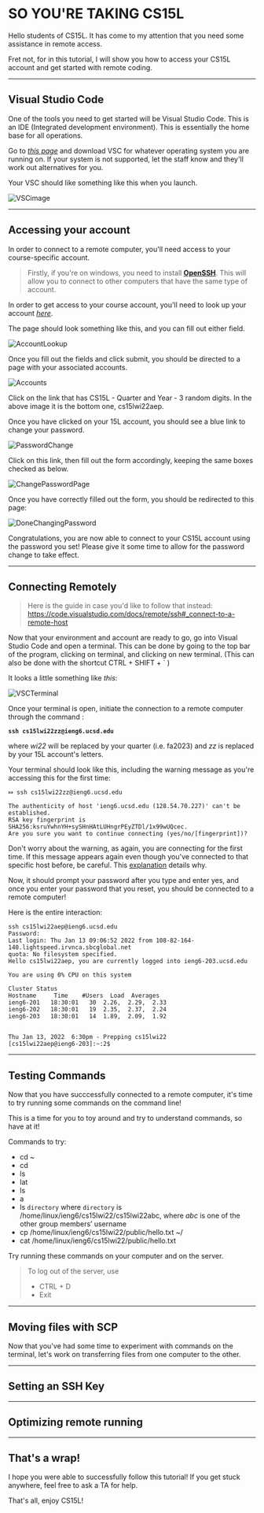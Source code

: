 # **SO YOU'RE TAKING CS15L**

Hello students of CS15L. It has come to my attention that you need some assistance in remote access.

Fret not, for in this tutorial, I will show you how to access your CS15L account and get started with remote coding.

---
## **Visual Studio Code**

One of the tools you need to get started will be Visual Studio Code. This is an IDE (Integrated development environment).
This is essentially the home base for all operations.

Go to [*this page*](https://code.visualstudio.com/) and download VSC for whatever operating system you are running on. If your system is not supported, let the staff know and they'll work out alternatives for you.


Your VSC should like something like this when you launch.

![VSCimage](https://i.gyazo.com/0c4fdc7b22111dcf36d8ffd82004f248.png)

---
## **Accessing your account**

In order to connect to a remote computer, you'll need access to your course-specific account.

> Firstly, if you're on windows, you need to install [**OpenSSH**](https://docs.microsoft.com/en-us/windows-server/administration/openssh/openssh_install_firstuse). This will allow you to connect to other computers that have the same type of account.

In order to get access to your course account, you'll need to look up your account [*here*](https://sdacs.ucsd.edu/~icc/index.php).

The page should look something like this, and you can fill out either field.

![AccountLookup](https://i.gyazo.com/fa3dcc93ae4e2d56a4366b6648894b4d.png)

Once you fill out the fields and click submit, you should be directed to a page with your associated accounts.

![Accounts](https://i.gyazo.com/0ff0203c82c0597cdd43c1cb73c1e7a0.png)

Click on the link that has CS15L - Quarter and Year - 3 random digits. In the above image it is the bottom one, cs15lwi22aep.

Once you have clicked on your 15L account, you should see a blue link to change your password.

![PasswordChange](https://i.gyazo.com/93a8b4746aa4f2dbd09f0421a845f1a1.png)

Click on this link, then fill out the form accordingly, keeping the same boxes checked as below.

![ChangePasswordPage](https://i.gyazo.com/def1de51846a5f30d346c809358fa231.png)

Once you have correctly filled out the form, you should be redirected to this page:

![DoneChangingPassword](https://i.gyazo.com/02949b8a147282a5f04f8b0862c42dfd.png)

Congratulations, you are now able to connect to your CS15L account using the password you set! Please give it some time to allow for the password change to take effect.

---
## **Connecting Remotely**

> Here is the guide in case you'd like to follow that instead: https://code.visualstudio.com/docs/remote/ssh#_connect-to-a-remote-host

Now that your environment and account are ready to go, go into Visual Studio Code and open a terminal. This can be done by going to the top bar of the program, clicking on terminal, and clicking on new terminal. (This can also be done with the shortcut CTRL + SHIFT + ` )

It looks a little something like *this*:

![VSCTerminal](https://i.gyazo.com/644d94ecd9a053178272bbb4da6e6290.png)

Once your terminal is open, initiate the connection to a remote computer through the command :

**`ssh cs15lwi22zz@ieng6.ucsd.edu`**

where *wi22* will be replaced by your quarter (i.e. fa2023) and *zz* is replaced by your 15L account's letters.

Your terminal should look like this, including the warning message as you're accessing this for the first time:

```
⤇ ssh cs15lwi22zz@ieng6.ucsd.edu

The authenticity of host 'ieng6.ucsd.edu (128.54.70.227)' can't be established.
RSA key fingerprint is SHA256:ksruYwhnYH+sySHnHAtLUHngrPEyZTDl/1x99wUQcec.
Are you sure you want to continue connecting (yes/no/[fingerprint])?
```

Don't worry about the warning, as again, you are connecting for the first time. If this message appears again even though you've connected to that specific host before, be careful. This [explanation](https://superuser.com/questions/421074/ssh-the-authenticity-of-host-host-cant-be-established/421084#421084) details why.

Now, it should prompt your password after you type and enter yes, and once you enter your password that you reset, you should be connected to a remote computer!

Here is the entire interaction:

```
ssh cs15lwi22aep@ieng6.ucsd.edu
Password: 
Last login: Thu Jan 13 09:06:52 2022 from 108-82-164-140.lightspeed.irvnca.sbcglobal.net
quota: No filesystem specified.
Hello cs15lwi22aep, you are currently logged into ieng6-203.ucsd.edu

You are using 0% CPU on this system

Cluster Status 
Hostname     Time    #Users  Load  Averages  
ieng6-201   18:30:01   30  2.26,  2.29,  2.33
ieng6-202   18:30:01   19  2.35,  2.37,  2.24
ieng6-203   18:30:01   14  1.89,  2.09,  1.92

 
Thu Jan 13, 2022  6:30pm - Prepping cs15lwi22
[cs15lwi22aep@ieng6-203]:~:2$ 
```

---

## **Testing Commands**

Now that you have succcessfully connected to a remote computer, it's time to try running some commands on the command line!

This is a time for you to toy around and try to understand commands, so have at it!

Commands to try:

- cd ~
- cd
- ls 
- lat
- ls 
- a
- ls `directory` where `directory` is /home/linux/ieng6/cs15lwi22/cs15lwi22abc, where *abc* is one of the other group members’ username
- cp /home/linux/ieng6/cs15lwi22/public/hello.txt ~/
- cat /home/linux/ieng6/cs15lwi22/public/hello.txt

Try running these commands on your computer and on the server.


>To log out of the server, use 
>- CTRL + D
>- Exit

---

## **Moving files with SCP**

Now that you've had some time to experiment with commands on the terminal, let's work on transferring files from one computer to the other. 



---

## **Setting an SSH Key**

---

## **Optimizing remote running**

---

## **That's a wrap!**

I hope you were able to successfully follow this tutorial! If you get stuck anywhere, feel free to ask a TA for help. 

That's all, enjoy CS15L!